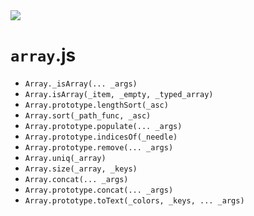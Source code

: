 <img src="https://kekse.biz/github.php?draw&text=`Array`&override=github:v4" />

# `array`.js

* `Array._isArray(... _args)`
* `Array.isArray(_item, _empty, _typed_array)`
* `Array.prototype.lengthSort(_asc)`
* `Array.sort(_path_func, _asc)`
* `Array.prototype.populate(... _args)`
* `Array.prototype.indicesOf(_needle)`
* `Array.prototype.remove(... _args)`
* `Array.uniq(_array)`
* `Array.size(_array, _keys)`
* `Array.concat(... _args)`
* `Array.prototype.concat(... _args)`
* `Array.prototype.toText(_colors, _keys, ... _args)`

